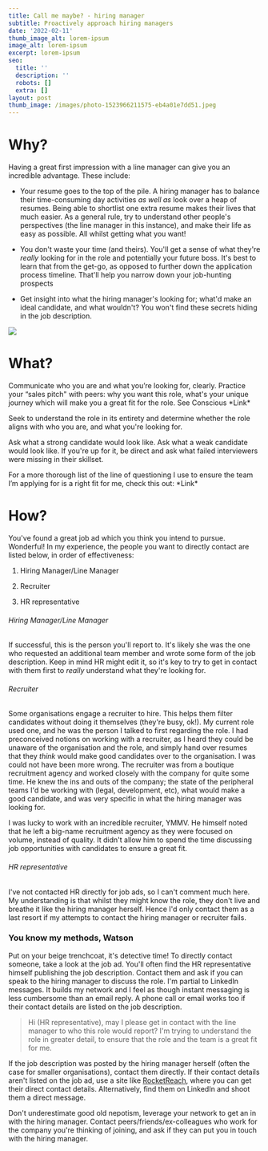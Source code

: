 ```yaml
---
title: Call me maybe? - hiring manager
subtitle: Proactively approach hiring managers
date: '2022-02-11'
thumb_image_alt: lorem-ipsum
image_alt: lorem-ipsum
excerpt: lorem-ipsum
seo:
  title: ''
  description: ''
  robots: []
  extra: []
layout: post
thumb_image: /images/photo-1523966211575-eb4a01e7dd51.jpeg
---
```

# Why?

Having a great first impression with a line manager can give you an incredible advantage. These include:

*   Your resume goes to the top of the pile.  A hiring manager has to balance their time-consuming day activities *as* *well as* look over a heap of resumes. Being able to shortlist one extra resume makes their lives that much easier. As a general rule, try to understand other people's perspectives (the line manager in this instance), and make their life as easy as possible. All whilst getting what you want!

*   You don't waste your time (and theirs). You'll get a sense of what they're *really* looking for in the role and potentially your future boss. It's best to learn that from the get-go, as opposed to further down the application process timeline. That'll help you narrow down your job-hunting prospects

*   Get insight into what the hiring manager's looking for; what'd make an ideal candidate, and what wouldn't? You won't find these secrets hiding in the job description.

![](https://images.unsplash.com/photo-1565688534245-05d6b5be184a?ixlib=rb-1.2.1\&ixid=MnwxMjA3fDB8MHxwaG90by1wYWdlfHx8fGVufDB8fHx8\&auto=format\&fit=crop\&w=1000\&q=80)

# What?

Communicate who you are and what you’re looking for, clearly. Practice your “sales pitch" with peers: why you want this role, what's your unique journey which will make you a great fit for the role. See Conscious \*Link\*

Seek to understand the role in its entirety and determine whether the role aligns with who you are, and what you're looking for.

Ask what a strong candidate would look like. Ask what a weak candidate would look like. If you're up for it, be direct and ask what failed interviewers were missing in their skillset.

For a more thorough list of the line of questioning I use to ensure the team I’m applying for is a right fit for me, check this out: \*Link\*

# How?

You've found a great job ad which you think you intend to pursue. Wonderful! In my experience, the people you want to directly contact are listed below, in order of effectiveness:

1.  Hiring Manager/Line Manager

2.  Recruiter

3.  HR representative

###### Hiring Manager/Line Manager

If successful, this is the person you'll report to. It's likely she was the one who requested an additional team member and wrote some form of the job description. Keep in mind HR might edit it, so it's key to try to get in contact with them first to *really* understand what they're looking for.

###### Recruiter

Some organisations engage a recruiter to hire. This helps them filter candidates without doing it themselves (they're busy, ok!). My current role used one, and he was the person I talked to first regarding the role. I had preconceived notions on working with a recruiter, as I heard they could be unaware of the organisation and the role, and simply hand over resumes that they *think* would make good candidates over to the organisation. I was could not have been more wrong. The recruiter was from a boutique recruitment agency and worked closely with the company for quite some time. He knew the ins and outs of the company; the state of the peripheral teams I'd be working with (legal, development, etc), what would make a good candidate, and was very specific in what the hiring manager was looking for.

I was lucky to work with an incredible recruiter, YMMV. He himself noted that he left a big-name recruitment agency as they were focused on volume, instead of quality. It didn't allow him to spend the time discussing job opportunities with candidates to ensure a great fit.

###### HR representative

I've not contacted HR directly for job ads, so I can't comment much here. My understanding is that whilst they might know the role, they don't live and breathe it like the hiring manager herself. Hence I'd only contact them as a last resort if my attempts to contact the hiring manager or recruiter fails.

### You know my methods, Watson

Put on your beige trenchcoat, it's detective time! To directly contact someone, take a look at the job ad. You'll often find the HR representative himself publishing the job description. Contact them and ask if you can speak to the hiring manager to discuss the role. I'm partial to LinkedIn messages. It builds my network and I feel as though instant messaging is less cumbersome than an email reply. A phone call or email works too if their contact details are listed on the job description.

> Hi (HR representative), may I please get in contact with the line manager to who this role would report? I'm trying to understand the role in greater detail, to ensure that the role and the team is a great fit for me.

If the job description was posted by the hiring manager herself (often the case for smaller organisations), contact them directly. If their contact details aren't listed on the job ad, use a site like [RocketReach](https://rocketreach.co/), where you can get their direct contact details. Alternatively, find them on LinkedIn and shoot them a direct message.

Don't underestimate good old nepotism, leverage your network to get an in with the hiring manager. Contact peers/friends/ex-colleagues who work for the company you're thinking of joining, and ask if they can put you in touch with the hiring manager.[](https://rocketreach.co/)
